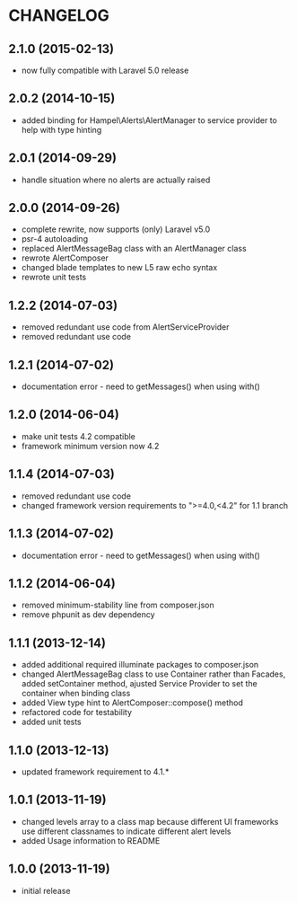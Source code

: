 CHANGELOG
=========

2.1.0 (2015-02-13)
------------------

* now fully compatible with Laravel 5.0 release

2.0.2 (2014-10-15)
------------------

* added binding for Hampel\Alerts\AlertManager to service provider to help with type hinting

2.0.1 (2014-09-29)
------------------

* handle situation where no alerts are actually raised

2.0.0 (2014-09-26)
------------------

* complete rewrite, now supports (only) Laravel v5.0
* psr-4 autoloading
* replaced AlertMessageBag class with an AlertManager class
* rewrote AlertComposer
* changed blade templates to new L5 raw echo syntax
* rewrote unit tests

1.2.2 (2014-07-03)
------------------

* removed redundant use code from AlertServiceProvider
* removed redundant use code

1.2.1 (2014-07-02)
------------------

* documentation error - need to getMessages() when using with()

1.2.0 (2014-06-04)
------------------

* make unit tests 4.2 compatible
* framework minimum version now 4.2

1.1.4 (2014-07-03)
------------------

* removed redundant use code
* changed framework version requirements to ">=4.0,<4.2" for 1.1 branch

1.1.3 (2014-07-02)
------------------

* documentation error - need to getMessages() when using with()

1.1.2 (2014-06-04)
------------------

* removed minimum-stability line from composer.json
* remove phpunit as dev dependency

1.1.1 (2013-12-14)
------------------

* added additional required illuminate packages to composer.json
* changed AlertMessageBag class to use Container rather than Facades, added setContainer method, ajusted Service
  Provider to set the container when binding class
* added View type hint to AlertComposer::compose() method
* refactored code for testability
* added unit tests

1.1.0 (2013-12-13)
------------------

* updated framework requirement to 4.1.*

1.0.1 (2013-11-19)
------------------

* changed levels array to a class map because different UI frameworks use different classnames to indicate different
  alert levels
* added Usage information to README

1.0.0 (2013-11-19)
------------------

* initial release

